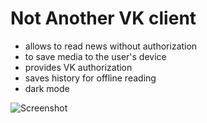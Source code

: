 # Not Another VK client
- allows to read news without authorization
- to save media to the user's device
- provides VK authorization
- saves history for offline reading
- dark mode

![Screenshot](NAVKdemo.gif)

